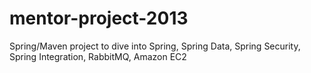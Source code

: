 mentor-project-2013
===================

Spring/Maven project to dive into Spring, Spring Data, Spring Security, Spring Integration, RabbitMQ, Amazon EC2
